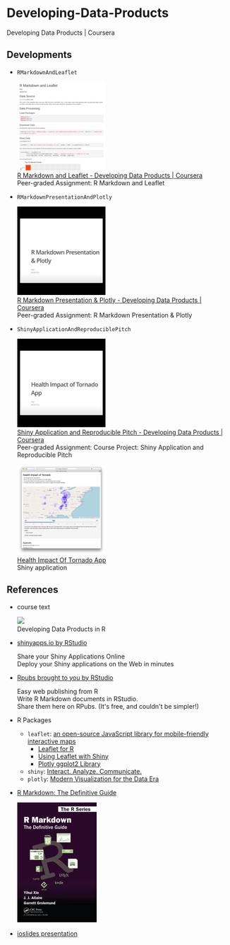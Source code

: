 # Developing-Data-Products
Developing Data Products | Coursera

## Developments

- `RMarkdownAndLeaflet`

    ![](./res/RPubs_406210.png)  
    [R Markdown and Leaflet - Developing Data Products | Coursera](http://rpubs.com/dr_orange_jr/406210)  
    Peer-graded Assignment: R Markdown and Leaflet

- `RMarkdownPresentationAndPlotly`

    ![](./res/RPubs_406293.png)  
    [R Markdown Presentation & Plotly - Developing Data Products | Coursera](http://rpubs.com/dr_orange_jr/406293)  
    Peer-graded Assignment: R Markdown Presentation & Plotly

- `ShinyApplicationAndReproduciblePitch`

    ![](./res/RPubs_406377.png)  
    [Shiny Application and Reproducible Pitch - Developing Data Products | Coursera](http://rpubs.com/dr_orange_jr/406377)  
    Peer-graded Assignment: Course Project: Shiny Application and Reproducible Pitch

    ![](./res/shinyapp_HealthImpactOfTornadoApp.png)  
    [Health Impact Of Tornado App](https://dr-orange-jr.shinyapps.io/HealthImpactOfTornadoApp/)  
    Shiny application

## References

- course text

    [![](https://s3.amazonaws.com/titlepages.leanpub.com/ddp/medium?1518067647)](https://leanpub.com/ddp)  
    Developing Data Products in R

- [shinyapps.io by RStudio](http://www.shinyapps.io)

    Share your Shiny Applications Online  
    Deploy your Shiny applications on the Web in minutes

- [Rpubs brought to you by RStudio](http://rpubs.com)

    Easy web publishing from R  
    Write R Markdown documents in RStudio.  
    Share them here on RPubs. (It's free, and couldn't be simpler!)

- R Packages
    - `leaflet`: [an open-source JavaScript library
for mobile-friendly interactive maps](https://leafletjs.com)
        - [Leaflet for R](https://rstudio.github.io/leaflet/)
        - [Using Leaflet with Shiny](https://rstudio.github.io/leaflet/shiny.html)
        - [Plotly ggplot2 Library](https://plot.ly/ggplot2/)
    - `shiny`: [Interact. Analyze. Communicate.](http://shiny.rstudio.com)
    - `plotly`: [Modern Visualization for the Data Era](https://plot.ly)

- [R Markdown: The Definitive Guide](https://bookdown.org/yihui/rmarkdown/)

    [![](./res/9781138359338.jpg)](https://www.crcpress.com/R-Markdown-The-Definitive-Guide/Xie-Allaire-Grolemund/p/book/9781138359338)

- [ioslides presentation](https://bookdown.org/yihui/rmarkdown/ioslides-presentation.html)

